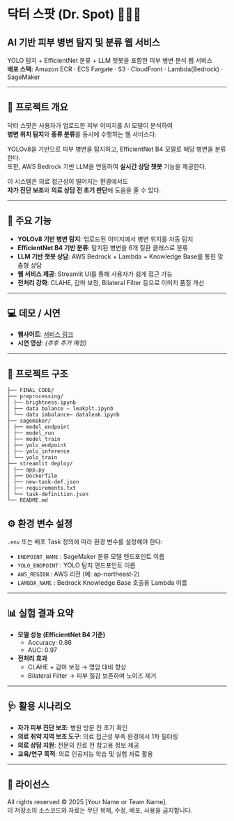 # 닥터 스팟 (Dr. Spot) 🔬👨‍⚕️
## AI 기반 피부 병변 탐지 및 분류 웹 서비스  
YOLO 탐지 + EfficientNet 분류 + LLM 챗봇을 포함한 피부 병변 분석 웹 서비스  
**배포 스택:** Amazon ECR · ECS Fargate · S3 · CloudFront · Lambda(Bedrock) · SageMaker  

---

## 📌 프로젝트 개요
닥터 스팟은 사용자가 업로드한 피부 이미지를 AI 모델이 분석하여  
**병변 위치 탐지**와 **종류 분류**를 동시에 수행하는 웹 서비스다.  

YOLOv8을 기반으로 피부 병변을 탐지하고, EfficientNet B4 모델로 해당 병변을 분류한다.  
또한, AWS Bedrock 기반 LLM을 연동하여 **실시간 상담 챗봇** 기능을 제공한다.  

이 시스템은 의료 접근성이 떨어지는 환경에서도  
**자가 진단 보조**와 **의료 상담 전 초기 판단**에 도움을 줄 수 있다.  

---

## 🚀 주요 기능
- **YOLOv8 기반 병변 탐지**: 업로드된 이미지에서 병변 위치를 자동 탐지  
- **EfficientNet B4 기반 분류**: 탐지된 병변을 6개 질환 클래스로 분류  
- **LLM 기반 챗봇 상담**: AWS Bedrock + Lambda + Knowledge Base를 통한 맞춤형 상담  
- **웹 서비스 제공**: Streamlit UI를 통해 사용자가 쉽게 접근 가능  
- **전처리 강화**: CLAHE, 감마 보정, Bilateral Filter 등으로 이미지 품질 개선  

---

## 💻 데모 / 시연
- **웹사이트**: [서비스 링크](https://d1lqrqkz5ky8at.cloudfront.net)  
- **시연 영상**: *(추후 추가 예정)*  
 
---
## 📂 프로젝트 구조
```
├── FINAL_CODE/
├── preprocessing/
│ ├── brightness.ipynb
│ ├── data balance – leakplt.ipynb
│ └── data imbalance– dataleak.ipynb
├── sagemaker/
│ ├── model_endpoint
│ ├── model_run
│ ├── model_train
│ ├── yolo_endpoint
│ ├── yolo_inference
│ └── yolo_train
├── streamlit deploy/
│ ├── app.py
│ ├── Dockerfile
│ ├── new-task-def.json
│ ├── requirements.txt
│ └── task-definition.json
└── README.md
```

## ⚙️ 환경 변수 설정
`.env` 또는 배포 Task 정의에 따라 환경 변수를 설정해야 한다:
- `ENDPOINT_NAME` : SageMaker 분류 모델 엔드포인트 이름  
- `YOLO_ENDPOINT` : YOLO 탐지 엔드포인트 이름  
- `AWS_REGION` : AWS 리전 (예: ap-northeast-2)  
- `LAMBDA_NAME` : Bedrock Knowledge Base 호출용 Lambda 이름  
---
## 📊 실험 결과 요약
- **모델 성능 (EfficientNet B4 기준)**  
  - Accuracy: 0.86  
  - AUC: 0.97  
- **전처리 효과**  
  - CLAHE + 감마 보정 → 명암 대비 향상  
  - Bilateral Filter → 피부 질감 보존하며 노이즈 제거  
---
## 🩺 활용 시나리오
- **자가 피부 진단 보조**: 병원 방문 전 초기 확인  
- **의료 취약 지역 보조 도구**: 의료 접근성 부족 환경에서 1차 필터링  
- **의료 상담 지원**: 전문의 진료 전 참고용 정보 제공  
- **교육/연구 목적**: 의료 인공지능 학습 및 실험 자료 활용  
---
## 📜 라이선스
All rights reserved © 2025 [Your Name or Team Name].  
이 저장소의 소스코드와 자료는 무단 복제, 수정, 배포, 사용을 금지합니다.
